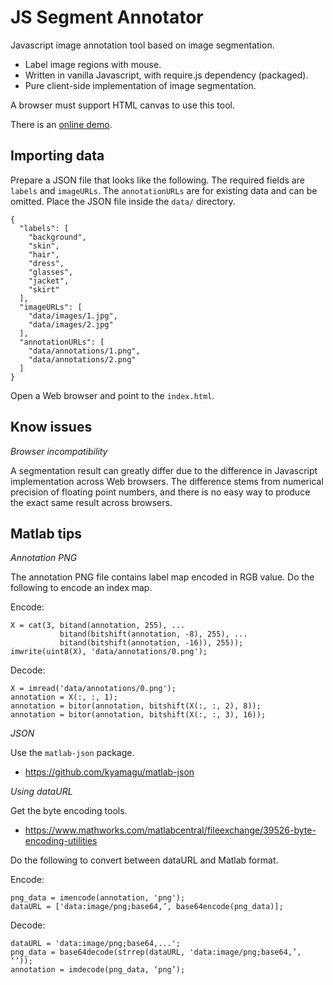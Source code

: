 JS Segment Annotator
====================

Javascript image annotation tool based on image segmentation.

 * Label image regions with mouse.
 * Written in vanilla Javascript, with require.js dependency (packaged).
 * Pure client-side implementation of image segmentation.

A browser must support HTML canvas to use this tool.

There is an [online demo](http://kyamagu.github.io/js-segment-annotator/).

Importing data
--------------

Prepare a JSON file that looks like the following. The required fields are
`labels` and `imageURLs`. The `annotationURLs` are for existing data and can
be omitted. Place the JSON file inside the `data/` directory.

    {
      "labels": [
        "background",
        "skin",
        "hair",
        "dress",
        "glasses",
        "jacket",
        "skirt"
      ],
      "imageURLs": [
        "data/images/1.jpg",
        "data/images/2.jpg"
      ],
      "annotationURLs": [
        "data/annotations/1.png",
        "data/annotations/2.png"
      ]
    }

Open a Web browser and point to the `index.html`.

Know issues
-----------

_Browser incompatibility_

A segmentation result can greatly differ due to the difference in Javascript
implementation across Web browsers. The difference stems from numerical
precision of floating point numbers, and there is no easy way to produce the
exact same result across browsers.

Matlab tips
-----------

_Annotation PNG_

The annotation PNG file contains label map encoded in RGB value. Do the
following to encode an index map.

Encode:

    X = cat(3, bitand(annotation, 255), ...
               bitand(bitshift(annotation, -8), 255), ...
               bitand(bitshift(annotation, -16)), 255));
    imwrite(uint8(X), 'data/annotations/0.png');

Decode:

    X = imread('data/annotations/0.png');
    annotation = X(:, :, 1);
    annotation = bitor(annotation, bitshift(X(:, :, 2), 8));
    annotation = bitor(annotation, bitshift(X(:, :, 3), 16));

_JSON_

Use the `matlab-json` package.

 * https://github.com/kyamagu/matlab-json

_Using dataURL_

Get the byte encoding tools.

 * https://www.mathworks.com/matlabcentral/fileexchange/39526-byte-encoding-utilities

Do the following to convert between dataURL and Matlab format.

Encode:

    png_data = imencode(annotation, 'png');
    dataURL = ['data:image/png;base64,’, base64encode(png_data)];

Decode:

    dataURL = 'data:image/png;base64,...';
    png_data = base64decode(strrep(dataURL, 'data:image/png;base64,’, ‘’));
    annotation = imdecode(png_data, ‘png’);

